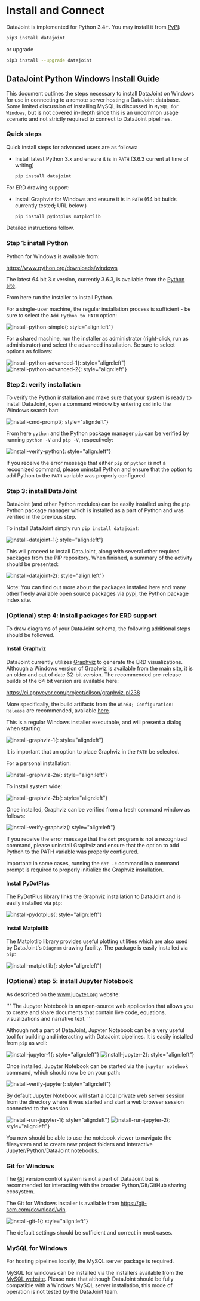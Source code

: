 # Install and Connect

DataJoint is implemented for Python 3.4+.
You may install it from [PyPI](https://pypi.python.org/pypi/datajoint):

```bash
pip3 install datajoint
```

or upgrade

```bash
pip3 install --upgrade datajoint
```

## DataJoint Python Windows Install Guide

This document outlines the steps necessary to install DataJoint on Windows for use in 
connecting to a remote server hosting a DataJoint database.
Some limited discussion of installing MySQL is discussed in `MySQL for Windows`, but is 
not covered in-depth since this is an uncommon usage scenario and not strictly required 
to connect to DataJoint pipelines.

### Quick steps

Quick install steps for advanced users are as follows:

- Install latest Python 3.x and ensure it is in `PATH` (3.6.3 current at time of writing)
  ```bash
  pip install datajoint
  ```

For ERD drawing support:

- Install Graphviz for Windows and ensure it is in `PATH` (64 bit builds currently 
tested; URL below.)
  ```bash
  pip install pydotplus matplotlib
  ```

Detailed instructions follow.

### Step 1: install Python

Python for Windows is available from:

https://www.python.org/downloads/windows

The latest 64 bit 3.x version, currently 3.6.3, is available from the [Python site](https://www.python.org/ftp/python/3.6.3/python-3.6.3-amd64.exe).

From here run the installer to install Python.

For a single-user machine, the regular installation process is sufficient - be sure to 
select the `Add Python to PATH` option:

![install-python-simple](../images/install-python-simple.png){: style="align:left"}

For a shared machine, run the installer as administrator (right-click, run as 
administrator) and select the advanced installation.
Be sure to select options as follows:

![install-python-advanced-1](../images/install-python-advanced-1.png){: style="align:left"}
![install-python-advanced-2](../images/install-python-advanced-2.png){: style="align:left"}

### Step 2: verify installation

To verify the Python installation and make sure that your system is ready to install 
DataJoint, open a command window by entering `cmd` into the Windows search bar:

![install-cmd-prompt](../images/install-cmd-prompt.png){: style="align:left"}

From here `python` and the Python package manager `pip` can be verified by running 
`python -V` and `pip -V`, respectively:

![install-verify-python](../images/install-verify-python.png){: style="align:left"}

If you receive the error message that either `pip` or `python` is not a recognized 
command, please uninstall Python and ensure that the option to add Python to the `PATH` 
variable was properly configured.

### Step 3: install DataJoint

DataJoint (and other Python modules) can be easily installed using the `pip` Python 
package manager which is installed as a part of Python and was verified in the previous 
step.

To install DataJoint simply run `pip install datajoint`:

![install-datajoint-1](../images/install-datajoint-1.png){: style="align:left"}

This will proceed to install DataJoint, along with several other required packages from 
the PIP repository.
When finished, a summary of the activity should be presented:

![install-datajoint-2](../images/install-datajoint-2.png){: style="align:left"}

Note: You can find out more about the packages installed here and many other freely 
available open source packages via [pypi](https://pypi.python.org/pypi), the Python 
package index site.

### (Optional) step 4: install packages for ERD support

To draw diagrams of your DataJoint schema, the following additional steps should be 
followed.

#### Install Graphviz

DataJoint currently utilizes [Graphviz](http://graphviz.org) to generate the ERD 
visualizations.
Although a Windows version of Graphviz is available from the main site, it is an older 
and out of date 32-bit version.
The recommended pre-release builds of the 64 bit version are available here:

https://ci.appveyor.com/project/ellson/graphviz-pl238

More specifically, the build artifacts from the `Win64; Configuration: Release` are 
recommended, available 
[here](https://ci.appveyor.com/api/buildjobs/hlkclpfhf6gnakjq/artifacts/build%2FGraphviz-install.exe).

This is a regular Windows installer executable, and will present a dialog when starting:

![install-graphviz-1](../images/install-graphviz-1.png){: style="align:left"}

It is important that an option to place Graphviz in the `PATH` be selected.

For a personal installation:

![install-graphviz-2a](../images/install-graphviz-2a.png){: style="align:left"}

To install system wide:

![install-graphviz-2b](../images/install-graphviz-2b.png){: style="align:left"}

Once installed, Graphviz can be verified from a fresh command window as follows:

![install-verify-graphviz](../images/install-verify-graphviz.png){: style="align:left"}

If you receive the error message that the `dot` program is not a recognized command, 
please uninstall Graphviz and ensure that the
option to add Python to the PATH variable was properly configured.

Important: in some cases, running the `dot -c` command in a command prompt is required 
to properly initialize the Graphviz installation.

#### Install PyDotPlus

The PyDotPlus library links the Graphviz installation to DataJoint and is easily 
installed via `pip`:

![install-pydotplus](../images/install-pydotplus.png){: style="align:left"}

#### Install Matplotlib

The Matplotlib library provides useful plotting utilities which are also used by 
DataJoint's `Diagram` drawing facility.
The package is easily installed via `pip`:

![install-matplotlib](../images/install-matplotlib.png){: style="align:left"}

### (Optional) step 5: install Jupyter Notebook

As described on the www.jupyter.org website:

'''
The Jupyter Notebook is an open-source web application that allows
you to create and share documents that contain live code, equations,
visualizations and narrative text.
'''

Although not a part of DataJoint, Jupyter Notebook can be a very useful tool for 
building and interacting with DataJoint pipelines.
It is easily installed from `pip` as well:

![install-jupyter-1](../images/install-jupyter-1.png){: style="align:left"}
![install-jupyter-2](../images/install-jupyter-2.png){: style="align:left"}

Once installed, Jupyter Notebook can be started via the `jupyter notebook` command, 
which should now be on your path:

![install-verify-jupyter](../images/install-verify-jupyter.png){: style="align:left"}

By default Jupyter Notebook will start a local private web server session from the 
directory where it was started and start a web browser session connected to the session.

![install-run-jupyter-1](../images/install-run-jupyter-1.png){: style="align:left"}
![install-run-jupyter-2](../images/install-run-jupyter-2.png){: style="align:left"}

You now should be able to use the notebook viewer to navigate the filesystem and to 
create new project folders and interactive Jupyter/Python/DataJoint notebooks.

### Git for Windows

The [Git](https://git-scm.com/) version control system is not a part of DataJoint but 
is recommended for interacting with the broader Python/Git/GitHub sharing ecosystem.

The Git for Windows installer is available from https://git-scm.com/download/win.

![install-git-1](../images/install-git-1.png){: style="align:left"}

The default settings should be sufficient and correct in most cases.

### MySQL for Windows

For hosting pipelines locally, the MySQL server package is required.

MySQL for windows can be installed via the installers available from the 
[MySQL website](https://dev.mysql.com/downloads/windows/).
Please note that although DataJoint should be fully compatible with a Windows MySQL 
server installation, this mode of operation is not tested by the DataJoint team.
